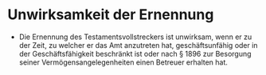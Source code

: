 # Unwirksamkeit der Ernennung

- Die Ernennung des Testamentsvollstreckers ist unwirksam, wenn er zu der Zeit, zu welcher er das Amt anzutreten hat, geschäftsunfähig oder in der Geschäftsfähigkeit beschränkt ist oder nach § 1896 zur Besorgung seiner Vermögensangelegenheiten einen Betreuer erhalten hat.

